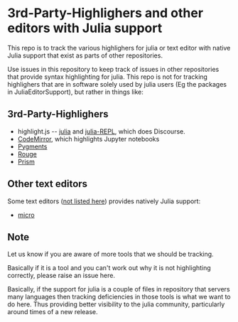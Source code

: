 # 3rd-Party-Highlighers and other editors with Julia support
This repo is to track the various highlighers for julia or text editor with native Julia support that exist as parts of other repositories.


Use issues in this repository to keep track of issues in other repositories that provide syntax highlighting for julia.
This repo is not for tracking highlighers that are in software solely used by julia users (Eg the packages in JuliaEditorSupport),
but rather in things like:

## 3rd-Party-Highlighers

 - highlight.js -- [julia](https://github.com/highlightjs/highlight.js/blob/11.11.1/src/languages/julia.js) and [julia-REPL](https://github.com/highlightjs/highlight.js/blob/11.11.1/src/languages/julia-repl.js), which does Discourse.
 - [CodeMirror](https://github.com/codemirror/codemirror5/blob/5.65.19/mode/julia/julia.js), which highlights Jupyter notebooks
 - [Pygments](https://github.com/pygments/pygments/blob/2.19.2/pygments/lexers/julia.py)
 - [Rouge](https://github.com/rouge-ruby/rouge/blob/v4.5.2/lib/rouge/lexers/julia.rb)
 - [Prism](https://github.com/PrismJS/prism/blob/v2/src/languages/julia.ts)

## Other text editors
Some text editors ([not listed here](https://github.com/JuliaEditorSupport)) provides natively Julia support:

 - [micro](https://github.com/zyedidia/micro/blob/v2.0.14/runtime/syntax/julia.yaml)

## Note
Let us know if you are aware of more tools that we should be tracking.

Basically if it is a tool and you can't work out why it is not highlighting correctly, please raise an issue here.

Basically, if the support for julia is a couple of files in repository that servers many languages then tracking deficiencies in those tools is what we want to do here.
Thus providing better visibility to the julia community, particularly around times of a new release.

